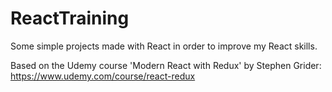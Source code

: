 # ReactTraining

Some simple projects made with React in order to improve my React skills.

Based on the Udemy course 'Modern React with Redux' by Stephen Grider:
https://www.udemy.com/course/react-redux
